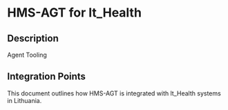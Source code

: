 # HMS-AGT for lt_Health

## Description

Agent Tooling

## Integration Points

This document outlines how HMS-AGT is integrated with lt_Health systems in Lithuania.
